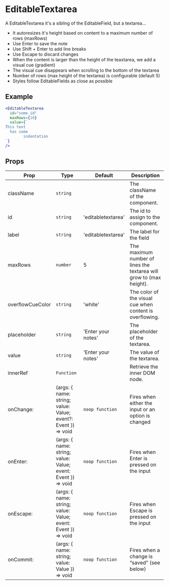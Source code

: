 # EditableTextarea

A EditableTextarea it's a sibling of the EditableField, but a textarea...

- It autoresizes it's height based on content to a maximum number of rows (maxRows)
- Use Enter to save the note
- Use Shift + Enter to add line breaks
- Use Escape to discard changes
- When the content is larger than the height of the teaxtarea, we add a visual cue (gradient)
- The visual cue disappears when scrolling to the bottom of the textarea
- Number of rows (max height of the textarea) is configurable (default 5)
- Styles follow EditableFields as close as possible

## Example

```jsx
<EditableTextarea
  id="some_id"
  maxRows={10}
  value={`
This text
  has some
        indentation
`}
/>
```

## Props

| Prop             | Type                                                          | Default            | Description                                                         |
| ---------------- | ------------------------------------------------------------- | ------------------ | ------------------------------------------------------------------- |
| className        | `string`                                                      |                    | The className of the component.                                     |
| id               | `string`                                                      | 'editabletextarea' | The id to assign to the component.                                  |
| label            | `string`                                                      | 'editabletextarea' | The label for the field                                             |
| maxRows          | `number`                                                      | 5                  | The maximum number of lines the textarea will grow to (max height). |
| overflowCueColor | `string`                                                      | 'white'            | The color of the visual cue when content is overflowing.            |
| placeholder      | `string`                                                      | 'Enter your notes' | The placeholder of the textarea.                                    |
| value            | `string`                                                      | 'Enter your notes' | The value of the textarea.                                          |
| innerRef         | `Function`                                                    |                    | Retrieve the inner DOM node.                                        |
| onChange:        | (args: { name: string; value: Value; event?: Event }) => void | `noop function`    | Fires when either the input or an option is changed                 |
| onEnter:         | (args: { name: string; value: Value; event: Event }) => void  | `noop function`    | Fires when Enter is pressed on the input                            |
| onEscape:        | (args: { name: string; value: Value; event: Event }) => void  | `noop function`    | Fires when Escape is pressed on the input                           |
| onCommit:        | (args: { name: string; value: Value }) => void                | `noop function`    | Fires when a change is “saved” (see below)                          |

